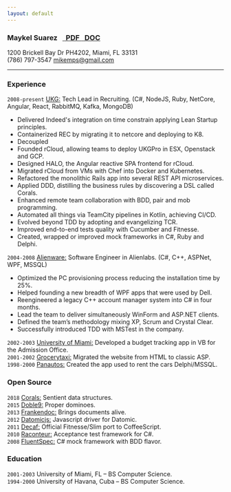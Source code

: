 ```yaml
---
layout: default
---
```


<h3> 
    Maykel Suarez &nbsp;
    <a href="/resume_msuarz.pdf" class="btn btn-small"> <i class="icon-download">&nbsp;</i> PDF </a>
    <a href="/resume_msuarz.doc" class="btn btn-small"> <i class="icon-download">&nbsp;</i> DOC </a>
</h3>

1200 Brickell Bay Dr PH4202, Miami, FL 33131  
(786) 797-3547 mikemps@gmail.com    

***

### Experience
`2008-present` [UKG:](http://www.ukg.com) Tech Lead in Recruiting.
(C#, NodeJS, Ruby, NetCore, Angular, React, RabbitMQ, Kafka, MongoDB)

*   Delivered Indeed's integration on time constrain applying Lean Startup principles.
*   Containerized REC by migrating it to netcore and deploying to K8.
*   Decoupled 
*	Founded rCloud, allowing teams to deploy UKGPro in ESX, Openstack and GCP.
*	Designed HALO, the Angular reactive SPA frontend for rCloud.
*	Migrated rCloud from VMs with Chef into Docker and Kubernetes.
*	Refactored the monolithic Rails app into several REST API microservices.
*	Applied DDD, distilling the business rules by discovering a DSL called Corals.
*	Enhanced remote team collaboration with BDD, pair and mob programming.
*	Automated all things via TeamCity pipelines in Kotlin, achieving CI/CD.
*	Evolved beyond TDD by adopting and evangelizing TCR.
*	Improved end-to-end tests quality with Cucumber and Fitnesse.
*	Created, wrapped or improved mock frameworks in C#, Ruby and Delphi.

`2004-2008`	[Alienware:](http://www.alienware.com) Software Engineer in Alienlabs.
(C#, C++, ASPNet, WPF, MSSQL)

*	Optimized the PC provisioning process reducing the installation time by 25%.
*	Helped founding a new breadth of WPF apps that were used by Dell.
*	Reengineered a legacy C++ account manager system into C# in four months.
*	Lead the team to deliver simultaneously WinForm and ASP.NET clients.
*	Defined the team’s methodology mixing XP, Scrum and Crystal Clear.
*	Successfully introduced TDD with MSTest in the company.

`2002-2003`	[University of Miami:](http://www.miami.edu) Developed a budget tracking app in VB for the Admission Office.    
`2001-2002`	[Grocerytaxi:](http://www.grocerytaxi.com) Migrated the website from HTML to classic ASP.  
`1998-2000`	[Panautos:](http://www.transturcarrental.com) Created the app used to rent the cars Delphi/MSSQL.  

### Open Source

`2018` [Corals:](https://github.com/limadelic/corals) Sentient data structures.  
`2015` [Doble9:](http://www.doble9.com) Proper dominoes.  
`2013` [Frankendoc:](https://github.com/limadelic/frankendoc) Brings documents alive.  
`2012` [Datomicjs:](https://github.com/limadelic/datomicjs) Javascript driver for Datomic.  
`2011` [Decaf:](https://github.com/limadelic/decaf) Official Fitnesse/Slim port to CoffeeScript.  
`2010` [Raconteur:](http://raconteur.github.com/) Acceptance test framework for C#.  
`2008` [FluentSpec:](http://fluentspec.codeplex.com/) C# mock framework with BDD flavor.  

### Education

`2001-2003`	University of Miami, FL – BS Computer Science.  
`1994-2000`	University of Havana, Cuba – BS Computer Science.  